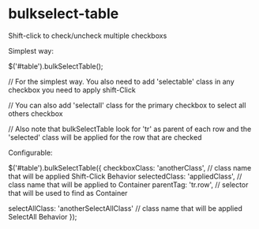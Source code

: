 bulkselect-table
================

Shift-click to check/uncheck multiple checkboxs

Simplest way:

$('#table').bulkSelectTable();

// For the simplest way. You also need to add 'selectable' class in any checkbox you need to apply shift-Click

// You can also add 'selectall' class for the primary checkbox to select all others checkbox

// Also note that bulkSelectTable look for 'tr' as parent of each row and the 'selected' class will be applied for the row that are checked

Configurable:

$('#table').bulkSelectTable({
  checkboxClass: 'anotherClass', // class name that will be applied Shift-Click Behavior
  selectedClass: 'appliedClass', // class name that will be applied to Container
  parentTag: 'tr.row', // selector that will be used to find as Container
  
  selectAllClass: 'anotherSelectAllClass' // class name that will be applied SelectAll Behavior
});
